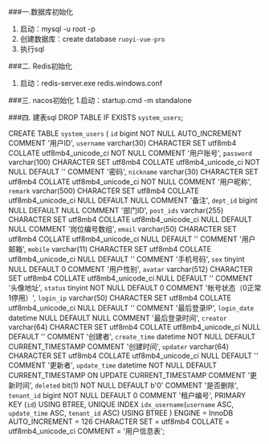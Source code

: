 ###一.数据库初始化
1. 启动：mysql -u root -p
2. 创建数据库：create database `ruoyi-vue-pro`
3. 执行sql

###二. Redis初始化
1. 启动：redis-server.exe redis.windows.conf

###三. nacos初始化
1.启动：startup.cmd -m standalone

###四. 建表sql
DROP TABLE IF EXISTS `system_users`;

CREATE TABLE `system_users`  (
`id` bigint NOT NULL AUTO_INCREMENT COMMENT '用户ID',
`username` varchar(30) CHARACTER SET utf8mb4 COLLATE utf8mb4_unicode_ci NOT NULL COMMENT '用户账号',
`password` varchar(100) CHARACTER SET utf8mb4 COLLATE utf8mb4_unicode_ci NOT NULL DEFAULT '' COMMENT '密码',
`nickname` varchar(30) CHARACTER SET utf8mb4 COLLATE utf8mb4_unicode_ci NOT NULL COMMENT '用户昵称',
`remark` varchar(500) CHARACTER SET utf8mb4 COLLATE utf8mb4_unicode_ci NULL DEFAULT NULL COMMENT '备注',
`dept_id` bigint NULL DEFAULT NULL COMMENT '部门ID',
`post_ids` varchar(255) CHARACTER SET utf8mb4 COLLATE utf8mb4_unicode_ci NULL DEFAULT NULL COMMENT '岗位编号数组',
`email` varchar(50) CHARACTER SET utf8mb4 COLLATE utf8mb4_unicode_ci NULL DEFAULT '' COMMENT '用户邮箱',
`mobile` varchar(11) CHARACTER SET utf8mb4 COLLATE utf8mb4_unicode_ci NULL DEFAULT '' COMMENT '手机号码',
`sex` tinyint NULL DEFAULT 0 COMMENT '用户性别',
`avatar` varchar(512) CHARACTER SET utf8mb4 COLLATE utf8mb4_unicode_ci NULL DEFAULT '' COMMENT '头像地址',
`status` tinyint NOT NULL DEFAULT 0 COMMENT '帐号状态（0正常 1停用）',
`login_ip` varchar(50) CHARACTER SET utf8mb4 COLLATE utf8mb4_unicode_ci NULL DEFAULT '' COMMENT '最后登录IP',
`login_date` datetime NULL DEFAULT NULL COMMENT '最后登录时间',
`creator` varchar(64) CHARACTER SET utf8mb4 COLLATE utf8mb4_unicode_ci NULL DEFAULT '' COMMENT '创建者',
`create_time` datetime NOT NULL DEFAULT CURRENT_TIMESTAMP COMMENT '创建时间',
`updater` varchar(64) CHARACTER SET utf8mb4 COLLATE utf8mb4_unicode_ci NULL DEFAULT '' COMMENT '更新者',
`update_time` datetime NOT NULL DEFAULT CURRENT_TIMESTAMP ON UPDATE CURRENT_TIMESTAMP COMMENT '更新时间',
`deleted` bit(1) NOT NULL DEFAULT b'0' COMMENT '是否删除',
`tenant_id` bigint NOT NULL DEFAULT 0 COMMENT '租户编号',
PRIMARY KEY (`id`) USING BTREE,
UNIQUE INDEX `idx_username`(`username` ASC, `update_time` ASC, `tenant_id` ASC) USING BTREE
) ENGINE = InnoDB AUTO_INCREMENT = 126 CHARACTER SET = utf8mb4 COLLATE = utf8mb4_unicode_ci COMMENT = '用户信息表';
